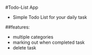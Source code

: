 #Todo-List App

- Simple Todo List for your daily task

##features:
 - multiple categories
 - marking out when completed task
 - delete task 
